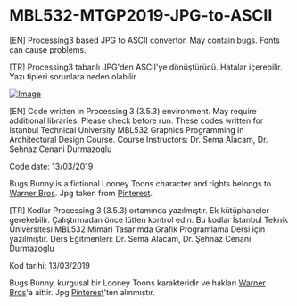 # MBL532-MTGP2019-JPG-to-ASCII

[EN] Processing3 based JPG to ASCII convertor. May contain bugs. Fonts can cause problems.

[TR] Processing3 tabanlı JPG'den ASCII'ye dönüştürücü. Hatalar içerebilir. Yazı tipleri sorunlara neden olabilir.

[![Image](https://i.hizliresim.com/el0z9ih.JPG)](https://hizliresim.com/el0z9ih)

[EN] Code written in Processing 3 (3.5.3) environment. May require additional libraries. Please check before run. 
These codes written for Istanbul Technical University  MBL532 Graphics Programming in Architectural Design Course. 
Course Instructors: Dr. Sema Alacam, Dr. Sehnaz Cenani Durmazoglu

Code date: 13/03/2019

Bugs Bunny is a fictional Looney Toons character and rights belongs to [Warner Bros](https://www.warnerbros.com/). Jpg taken from [Pinterest](https://tr.pinterest.com/). 

[TR] Kodlar Processing 3 (3.5.3) ortamında yazılmıştır. Ek kütüphaneler gerekebilir. Çalıştırmadan önce lütfen kontrol edin.
Bu kodlar İstanbul Teknik Üniversitesi MBL532 Mimari Tasarımda Grafik Programlama Dersi için yazılmıştır.
Ders Eğitmenleri: Dr. Sema Alacam, Dr. Şehnaz Cenani Durmazoglu

Kod tarihi: 13/03/2019

Bugs Bunny, kurgusal bir Looney Toons karakteridir ve hakları [Warner Bros](https://www.warnerbros.com/)'a aittir. Jpg [Pinterest](https://tr.pinterest.com/)'ten alınmıştır.
